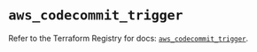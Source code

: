 # `aws_codecommit_trigger`

Refer to the Terraform Registry for docs: [`aws_codecommit_trigger`](https://registry.terraform.io/providers/hashicorp/aws/3.76.1/docs/resources/codecommit_trigger).
